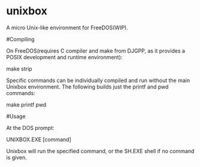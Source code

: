 # unixbox
A micro Unix-like environment for FreeDOS(WIP).

#Compiling

On FreeDOS(requires C compiler and make from DJGPP, as it provides a POSIX development and runtime environment):

make strip

Specific commands can be individually compiled and run without the main Unixbox environment. The following builds just the printf and pwd commands:

make printf pwd

#Usage

At the DOS prompt:

UNIXBOX.EXE [command]

Unixbox will run the specified command, or the SH.EXE shell if no command is given.